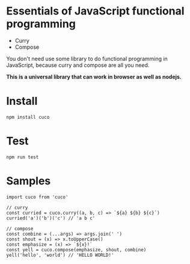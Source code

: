 # Essentials of JavaScript functional programming

* Curry
* Compose

You don't need use some library to do functional programming in JavaScript, because curry and compose are all you need.

**This is a universal library that can work in browser as well as nodejs.**

# Install

```
npm install cuco
```

# Test

```
npm run test
```

# Samples

```
import cuco from 'cuco'

// curry
const curried = cuco.curry((a, b, c) => `${a} ${b} ${c}`)
curried('a')('b')('c') // 'a b c'

// compose
const combine = (...args) => args.join(' ')
const shout = (x) => x.toUpperCase()
const emphasize = (x) => `${x}!`
const yell = cuco.compose(emphasize, shout, combine)
yell('hello', 'world') // 'HELLO WORLD!'

```